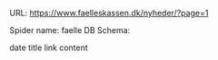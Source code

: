 URL: https://www.faelleskassen.dk/nyheder/?page=1

Spider name: faelle
DB Schema:

date
title
link
content
